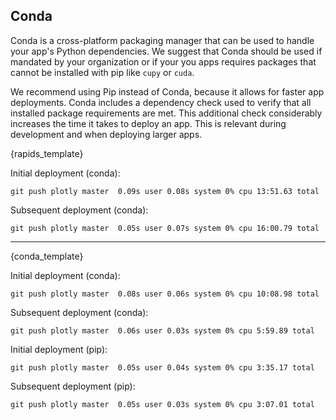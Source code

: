 ## Conda

Conda is a cross-platform packaging manager that can be used to handle your app's 
Python dependencies. We suggest that Conda should be used if mandated by your organization or if your you apps requires packages that cannot be installed with pip like `cupy` or `cuda`.  

We recommend using Pip instead of Conda, because it allows for faster app deployments. Conda includes a dependency check used to verify that all installed package requirements are met. This additional check considerably increases the time it takes to deploy an app. This is relevant during development and when deploying larger apps.

{rapids_template}

Initial deployment (conda):

```
git push plotly master  0.09s user 0.08s system 0% cpu 13:51.63 total

```

Subsequent deployment (conda):

```
git push plotly master  0.05s user 0.07s system 0% cpu 16:00.79 total
```

---

{conda_template}

Initial deployment (conda):

```
git push plotly master  0.08s user 0.06s system 0% cpu 10:08.98 total

```

Subsequent deployment (conda):

```
git push plotly master  0.06s user 0.03s system 0% cpu 5:59.89 total

```

Initial deployment (pip):

```
git push plotly master  0.05s user 0.04s system 0% cpu 3:35.17 total

```

Subsequent deployment (pip):

```
git push plotly master  0.05s user 0.03s system 0% cpu 3:07.01 total

```
